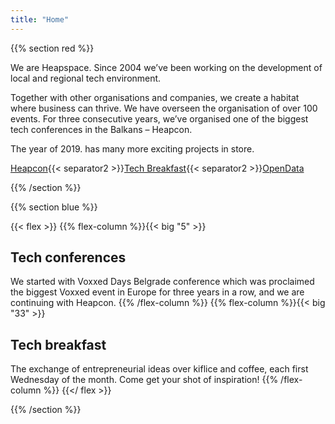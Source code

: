 ```yaml
---
title: "Home"
---
```


{{% section red %}}

We are Heapspace. Since 2004 we’ve been working on the development of local and regional tech environment.

Together with other organisations and companies, we create a habitat where business can thrive. We have overseen the organisation of over 100 events. For three consecutive years, we’ve organised one of the biggest tech conferences in the Balkans – Heapcon.

The year of 2019. has many more exciting projects in store.

[Heapcon](https://heapcon.io){{< separator2 >}}[Tech Breakfast](https://tehnoloskidorucak.io){{< separator2 >}}[OpenData](https://opendata.rs)

{{% /section %}}


<!------------------------------------------------------------------------------------------------>
{{% section blue %}}

{{< flex >}}
{{% flex-column %}}{{< big "5" >}}

## Tech conferences

We started with Voxxed Days Belgrade conference which was proclaimed the biggest Voxxed event in Europe for three years in a row, and we are continuing with Heapcon.
{{% /flex-column %}}
{{% flex-column %}}{{< big "33" >}}

## Tech breakfast

The exchange of entrepreneurial ideas over kiflice and coffee, each first Wednesday of the month. Come get your shot of inspiration!
{{% /flex-column %}}
{{</ flex >}}

{{% /section %}}
